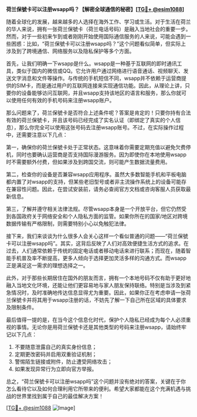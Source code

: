 **荷兰保號卡可以注册wsapp吗？【解密全球通信的秘密】[[TG💪+ @esim1088](https://t.me/s/esim1088)]**

随着全球化的发展，越来越多的人选择在海外工作、学习或生活。对于生活在荷兰的华人来说，拥有一张荷兰保號卡（荷兰电话号码）是融入当地社会的重要一步。然而，对于一些初来乍到或者刚刚开始使用国际通信服务的人来说，可能会遇到一些困惑：比如，“荷兰保號卡可以注册wsapp吗？”这个问题看似简单，但实际上涉及到了跨境通信、网络服务以及隐私保护等多个方面。

首先，让我们明确一下wsapp是什么。wsapp是一种基于互联网的即时通讯工具，类似于国内的微信或QQ。它允许用户通过网络进行语音通话、视频聊天、发送文字消息和文件等操作。与传统的手机短信不同，wsapp并不依赖于运营商提供的SIM卡，而是通过用户的互联网连接来实现通信功能。因此，从理论上讲，只要你的设备能够访问互联网，并且wsapp支持该地区的语言和服务，那么你就可以使用任何有效的手机号码来注册wsapp账户。

那么问题来了，荷兰保號卡是否符合上述条件呢？答案是肯定的！只要你持有合法有效的荷兰保號卡，并且该号码已经完成了实名认证（即绑定了真实的个人信息），那么你完全可以使用这张号码去注册wsapp账号。不过，在实际操作过程中，还需要注意以下几点：

第一，确保你的荷兰保號卡处于正常状态。这意味着你需要定期充值以避免欠费停机，同时也要确认运营商是否支持国际漫游服务。因为即使你在本地使用wsapp时不需要额外付费，但如果涉及到跨国交流，则可能产生数据流量费用。

第二，检查你的设备是否兼容wsapp应用程序。虽然大多数智能手机和平板电脑都内置了对wsapp的支持，但某些老旧型号或者非主流操作系统上的设备可能存在兼容性问题。因此，在尝试安装前，请务必查阅官方文档或咨询客服人员获取最新信息。

第三，了解并遵守相关法律法规。尽管wsapp本身是一个开放平台，但它仍然受到各国政府关于网络安全和个人隐私方面的监管。如果你所在的国家/地区对跨境数据传输有严格限制，则需要特别小心以免触犯法律。

接下来，我们来谈谈为什么很多人会关心这样一个看似普通的问题——“荷兰保號卡可以注册wsapp吗”。其实，这背后反映了人们对高效便捷生活方式的追求。在过去，人们通常依赖于传统的固定电话或者移动电话来进行联系；而现在，随着智能手机普及率不断提高，更多人倾向于选择更加灵活多样的沟通方式。而wsapp正是满足这一需求的理想选择之一。

此外，对于那些长期居住在国外的朋友而言，拥有一个本地号码不仅有助于更好地融入当地文化环境，还能让他们更容易地与家人朋友保持联络。特别是当涉及到紧急情况时，及时准确地传达信息显得尤为重要。因此，如果你正在考虑申请一张荷兰保號卡并将其用于wsapp注册的话，不妨先了解一下自己所在区域的具体要求及限制条件。

最后值得一提的是，在当今这个信息化时代，保护个人隐私已经成为每个人必须重视的事情。无论你是用荷兰保號卡还是其他类型的号码来注册wsapp，请始终牢记以下几点：
1. 不要随意泄露自己的真实身份信息；
2. 定期更改密码并启用双重验证机制；
3. 警惕陌生链接或附件，防止遭受网络攻击；
4. 如果发现异常行为立即向官方举报。

总之，“荷兰保號卡可以注册wsapp吗”这个问题并没有绝对的答案，关键在于你怎么看待它以及如何合理利用它所带来的便利。希望大家都能在这个充满机遇与挑战的世界里找到属于自己的最佳解决方案！

[[TG💪+ @esim1088](https://t.me/s/esim1088) ![Image](https://i.postimg.cc/4NQfJmqS/Snipaste-2025-05-13-00-14-12.png)]
